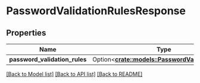 # PasswordValidationRulesResponse

## Properties

Name | Type | Description | Notes
------------ | ------------- | ------------- | -------------
**password_validation_rules** | Option<[**crate::models::PasswordValidationRules**](PasswordValidationRules.md)> |  | [optional]

[[Back to Model list]](../README.md#documentation-for-models) [[Back to API list]](../README.md#documentation-for-api-endpoints) [[Back to README]](../README.md)


